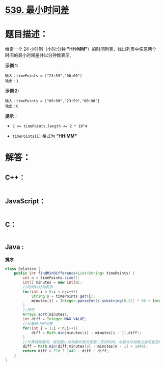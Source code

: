 # [539. 最小时间差](https://leetcode-cn.com/problems/minimum-time-difference/)

# 题目描述：

给定一个 24 小时制（小时:分钟 **"HH:MM"**）的时间列表，找出列表中任意两个时间的最小时间差并以分钟数表示。



**示例 1:**

```
输入：timePoints = ["23:59","00:00"]
输出：1
```

 **示例 2:**

```
输入：timePoints = ["00:00","23:59","00:00"]
输出：0
```

**提示：**

- `2 <= timePoints.length <= 2 * 10^4`

- `timePoints[i]` 格式为 **"HH:MM"**




# 解答：

## C++：

```cpp

```

## JavaScript：

```javascript

```

## C：

```c

```

## Java :

**排序**

```java
class Solution {
    public int findMinDifference(List<String> timePoints) {
        int n = timePoints.size();
        int[] minutes = new int[n];
        //时间以分钟表示
        for(int i = 0;i < n;i++){
            String s = timePoints.get(i);
            minutes[i] = Integer.parseInt(s.substring(0,2)) * 60 + Integer.parseInt(s.substring(3,5));
        }
        //排序
        Arrays.sort(minutes);
        int diff = Integer.MAX_VALUE;
        //计算最小时间差
        for(int i = 1;i < n;i++){
            diff = Math.min(minutes[i] - minutes[i - 1],diff);
        }
        //计算特殊情况，假设最小分钟数代表的是第二天的时间，与最大分钟数之差可能是结果
        diff = Math.min(diff,minutes[0] - minutes[n - 1] + 1440);
        return diff > 720 ? 1440 - diff : diff;
    }
}
```

